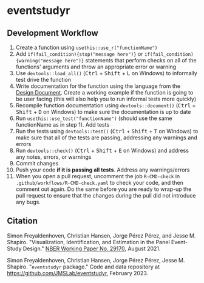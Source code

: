 # eventstudyr

## Development Workflow

1. Create a function using `usethis::use_r("functionName")`
2. Add `if(fail_condition){stop("message here")}` or `if(fail_condition){warning("message here")}` statements that perform checks on all of the functions' arguments and throw an appropriate error or warning
3. Use `devtools::load_all()` (<kbd>Ctrl</kbd> + <kbd>Shift</kbd> + <kbd>L</kbd> on Windows) to informally test drive the function
4. Write documentation for the function using the language from the [Design Document](https://github.com/JMSLab/EventStudyR/blob/105846629de1f1979eca01c8b6809249a4111199/issue1/DesignDocument.pdf). Create a working example if the function is going to be user facing (this will also help you to run informal tests more quickly)
5. Recompile function documentation using `devtools::document()` (<kbd>Ctrl</kbd> + <kbd>Shift</kbd> + <kbd>D</kbd> on Windows) to make sure the documentation is up to date
6. Run `usethis::use_test("functionName")` (should use the same functionName as in step 1). Add tests
7. Run the tests using `devtools::test()` (<kbd>Ctrl</kbd> + <kbd>Shift</kbd> + <kbd>T</kbd> on Windows) to make sure that all of the tests are passing, addressing any warnings and errors
8. Run `devtools::check()` (<kbd>Ctrl</kbd> + <kbd>Shift</kbd> + <kbd>E</kbd> on Windows) and address any notes, errors, or warnings
9. Commit changes
10. Push your code **if it is passing all tests**. Address any warnings/errors
11. When you open a pull request, uncomment the job `R-CMD-check` in `.github/workflows/R-CMD-check.yaml` to check your code, and then comment out again. Do the
 same before you are ready to wrap-up the pull request to ensure that the changes during the pull did not introduce any bugs.

## Citation

Simon Freyaldenhoven, Christian Hansen, Jorge Pérez Pérez, and Jesse M. Shapiro. "Visualization, Identification, and Estimation in the Panel Event-Study Design." [NBER Working Paper No. 29170](https://www.nber.org/papers/w29170),
August 2021.

Simon Freyaldenhoven, Christian Hansen, Jorge Pérez Pérez, Jesse M. Shapiro. "`eventstudyr` package." Code and data repository at https://github.com/JMSLab/eventstudyr, February 2023.

